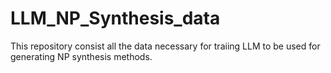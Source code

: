 # LLM_NP_Synthesis_data

This repository consist all the data necessary for traiing LLM to be used for generating NP synthesis methods. 
